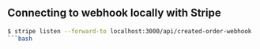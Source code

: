 ## Connecting to webhook locally with Stripe

````bash
$ stripe listen --forward-to localhost:3000/api/created-order-webhook
```bash
````
